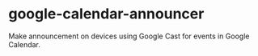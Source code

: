 # google-calendar-announcer
Make announcement on devices using Google Cast for events in Google Calendar.
